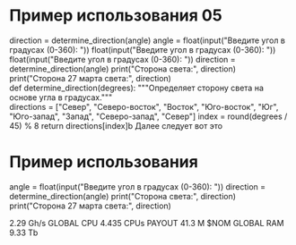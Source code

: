 # Пример использования 05
direction = determine_direction(angle)
angle = float(input("Введите угол в градусах (0-360): ")) float(input("Введите угол в градусах (0-360): ")) float(input("Введите угол в градусах (0-360): "))
direction = determine_direction(angle) 
print("Сторона света:", direction)
print("Сторона 27 марта света:", direction)  
def determine_direction(degrees):
    """Определяет сторону света на основе угла в градусах."""  
    directions = ["Север", "Северо-восток", "Восток", "Юго-восток", "Юг", "Юго-запад", "Запад", "Северо-запад", "Север"]
    index = round(degrees / 45) % 8 
    return directions[index]b
Далее следует вот это 
# Пример использования 
angle = float(input("Введите угол в градусах (0-360): ")) 
direction = determine_direction(angle)
print("Сторона света:", direction)
print("Сторона 27 марта света:", direction)


2.29 Gh/s GLOBAL CPU 4.435 CPUs PAYOUT 41.3 M $NOM GLOBAL RAM 9.33 Tb
